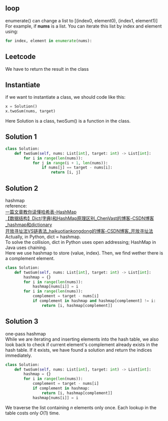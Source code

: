 ## loop
enumerate() can change a list to [(index0, element0), (index1, element1)]<br />For example, if **nums** is a list. You can iterate this list by index and element using:
```python
for index, element in enumerate(nums):
```
## Leetcode
We have to return the result in the class
## Instantiate
if we want to instantiate a class, we should code like this:
```python
x = Solution()
x.twoSum(nums, target)
```
Here Solution is a class, twoSum() is a function in the class.
## Solution 1
```python
class Solution:
    def twoSum(self, nums: List[int], target: int) -> List[int]:
        for i in range(len(nums)):
            for j in range(i + 1, len(nums)):
                if nums[j] == target - nums[i]:
                    return [i, j]
```

## Solution 2
hashmap<br />reference:<br />[一篇文章教你读懂哈希表-HashMap](https://zhuanlan.zhihu.com/p/84327339)<br />[【数据结构】Dict(字典)和HashMap原理区别_ChenVast的博客-CSDN博客_hashmap和dictionary](https://blog.csdn.net/ChenVast/article/details/81451297)<br />[开放寻址法VS链表法_haikuotiankongdong的博客-CSDN博客_开放寻址法](https://blog.csdn.net/weixin_41563161/article/details/105104239)<br />Actually, in Python, dict = hashmap.<br />To solve the collision, dict in Python uses open addressing; HashMap in Java uses chaining.<br />Here we use hashmap to store (value, index). Then, we find wether there is a complement element.
```python
class Solution:
    def twoSum(self, nums: List[int], target: int) -> List[int]:
        hashmap = {}
        for i in range(len(nums)):
            hashmap[nums[i]] = i
        for i in range(len(nums)):
            complement = target - nums[i]
            if complement in hashmap and hashmap[complement] != i:
                return [i, hashmap[complement]]
```
## Solution 3
one-pass hashmap<br />While we are iterating and inserting elements into the hash table, we also look back to check if current element's complement already exists in the hash table. If it exists, we have found a solution and return the indices immediately.
```python
class Solution:
    def twoSum(self, nums: List[int], target: int) -> List[int]:
        hashmap = {}
        for i in range(len(nums)):
            complement = target - nums[i]
            if complement in hashmap:
                return [i, hashmap[complement]]
            hashmap[nums[i]] = i
```
We traverse the list containing $n$ elements only once. Each lookup in the table costs only $O(1)$ time.
